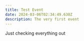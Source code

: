 ```yaml
---
title: Test Event
date: 2024-03-06T02:34:49.630Z
description: The very first event
---
```


Just checking everything out